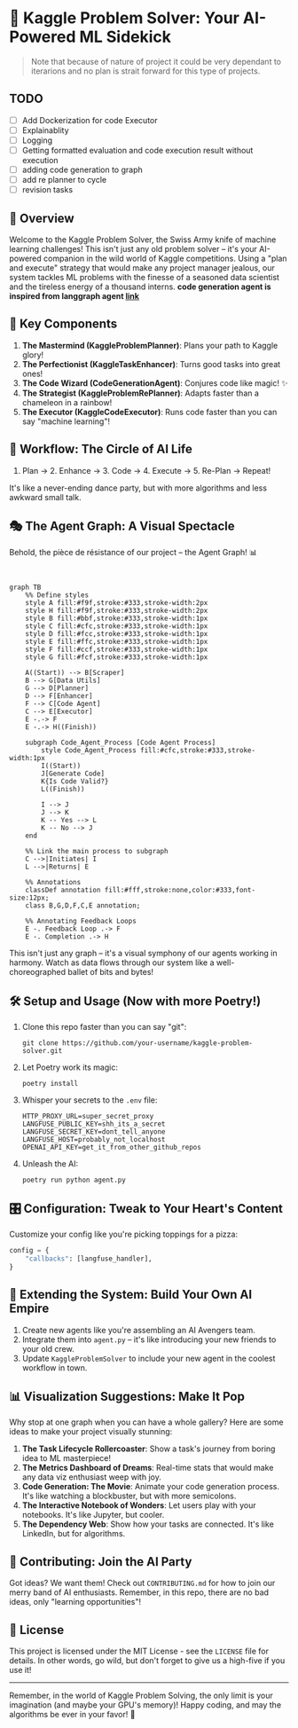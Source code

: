 # 🚀 Kaggle Problem Solver: Your AI-Powered ML Sidekick

> Note that because of nature of project it could be very dependant to iterarions and no plan is strait forward for this type of projects.

## TODO

- [ ] Add Dockerization for code Executor
- [ ] Explainablity
- [ ] Logging
- [ ] Getting formatted evaluation and code execution result without execution
- [ ] adding code generation to graph
- [ ] add re planner to cycle
- [ ] revision tasks

## 🌟 Overview

Welcome to the Kaggle Problem Solver, the Swiss Army knife of machine learning challenges! This isn't just any old problem solver – it's your AI-powered companion in the wild world of Kaggle competitions. Using a "plan and execute" strategy that would make any project manager jealous, our system tackles ML problems with the finesse of a seasoned data scientist and the tireless energy of a thousand interns. **code generation agent is inspired from langgraph agent [<u>link</u>](https://blog.langchain.dev/code-execution-with-langgraph/)**

## 🧠 Key Components

1. **The Mastermind (KaggleProblemPlanner)**: Plans your path to Kaggle glory!
2. **The Perfectionist (KaggleTaskEnhancer)**: Turns good tasks into great ones!
3. **The Code Wizard (CodeGenerationAgent)**: Conjures code like magic! ✨
4. **The Strategist (KaggleProblemRePlanner)**: Adapts faster than a chameleon in a rainbow!
5. **The Executor (KaggleCodeExecutor)**: Runs code faster than you can say "machine learning"!

## 🔄 Workflow: The Circle of AI Life

1. Plan → 2. Enhance → 3. Code → 4. Execute → 5. Re-Plan → Repeat!

It's like a never-ending dance party, but with more algorithms and less awkward small talk.

## 🎭 The Agent Graph: A Visual Spectacle

Behold, the pièce de résistance of our project – the Agent Graph! 📊

```mermaid


graph TB
    %% Define styles
    style A fill:#f9f,stroke:#333,stroke-width:2px
    style H fill:#f9f,stroke:#333,stroke-width:2px
    style B fill:#bbf,stroke:#333,stroke-width:1px
    style C fill:#cfc,stroke:#333,stroke-width:1px
    style D fill:#fcc,stroke:#333,stroke-width:1px
    style E fill:#ffc,stroke:#333,stroke-width:1px
    style F fill:#ccf,stroke:#333,stroke-width:1px
    style G fill:#fcf,stroke:#333,stroke-width:1px

    A((Start)) --> B[Scraper]
    B --> G[Data Utils]
    G --> D[Planner]
    D --> F[Enhancer]
    F --> C[Code Agent]
    C --> E[Executor]
    E -.-> F
    E -.-> H((Finish))

    subgraph Code_Agent_Process [Code Agent Process]
        style Code_Agent_Process fill:#cfc,stroke:#333,stroke-width:1px
        I((Start))
        J[Generate Code]
        K{Is Code Valid?}
        L((Finish))
        
        I --> J
        J --> K
        K -- Yes --> L
        K -- No --> J
    end
    
    %% Link the main process to subgraph
    C -->|Initiates| I
    L -->|Returns| E

    %% Annotations
    classDef annotation fill:#fff,stroke:none,color:#333,font-size:12px;
    class B,G,D,F,C,E annotation;
    
    %% Annotating Feedback Loops
    E -. Feedback Loop .-> F
    E -. Completion .-> H

```

This isn't just any graph – it's a visual symphony of our agents working in harmony. Watch as data flows through our system like a well-choreographed ballet of bits and bytes!

## 🛠 Setup and Usage (Now with more Poetry!)

1. Clone this repo faster than you can say "git":

   ```
   git clone https://github.com/your-username/kaggle-problem-solver.git
   ```

2. Let Poetry work its magic:

   ```
   poetry install
   ```

3. Whisper your secrets to the `.env` file:

   ```
   HTTP_PROXY_URL=super_secret_proxy
   LANGFUSE_PUBLIC_KEY=shh_its_a_secret
   LANGFUSE_SECRET_KEY=dont_tell_anyone
   LANGFUSE_HOST=probably_not_localhost
   OPENAI_API_KEY=get_it_from_other_github_repos

   ```

4. Unleash the AI:

   ```
   poetry run python agent.py
   ```

## 🎛 Configuration: Tweak to Your Heart's Content

Customize your config like you're picking toppings for a pizza:

```python
config = {
    "callbacks": [langfuse_handler],
}
```

## 🔧 Extending the System: Build Your Own AI Empire

1. Create new agents like you're assembling an AI Avengers team.
2. Integrate them into `agent.py` – it's like introducing your new friends to your old crew.
3. Update `KaggleProblemSolver` to include your new agent in the coolest workflow in town.

## 📊 Visualization Suggestions: Make It Pop

Why stop at one graph when you can have a whole gallery? Here are some ideas to make your project visually stunning:

1. **The Task Lifecycle Rollercoaster**: Show a task's journey from boring idea to ML masterpiece!
2. **The Metrics Dashboard of Dreams**: Real-time stats that would make any data viz enthusiast weep with joy.
3. **Code Generation: The Movie**: Animate your code generation process. It's like watching a blockbuster, but with more semicolons.
4. **The Interactive Notebook of Wonders**: Let users play with your notebooks. It's like Jupyter, but cooler.
5. **The Dependency Web**: Show how your tasks are connected. It's like LinkedIn, but for algorithms.

## 🤝 Contributing: Join the AI Party

Got ideas? We want them! Check out `CONTRIBUTING.md` for how to join our merry band of AI enthusiasts. Remember, in this repo, there are no bad ideas, only "learning opportunities"!

## 📜 License

This project is licensed under the MIT License - see the `LICENSE` file for details. In other words, go wild, but don't forget to give us a high-five if you use it!

---

Remember, in the world of Kaggle Problem Solving, the only limit is your imagination (and maybe your GPU's memory)! Happy coding, and may the algorithms be ever in your favor! 🎉
